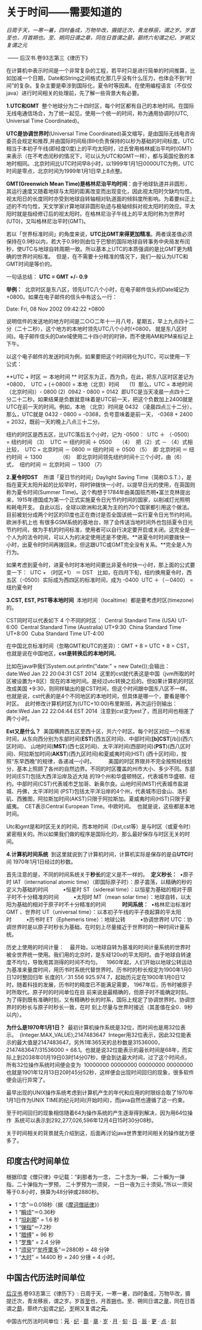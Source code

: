 # 关于时间——需要知道的

*日周于天，一寒一暑，四时备成，万物毕改，摄提迁次，青龙移辰，谓之岁。岁首至也，月首朔也。至、朔同日谓之章，同在日首谓之蔀，蔀终六旬谓之纪，岁朔又复谓之元* 

​															—— 后汉书.卷93志第三《律历下》





在计算机中表示时间是一个非常复杂的工程，若平时只是进行简单的时间推算，比如加减一个日期，Date和String之间格式化那几乎没有什么压力，也体会不到“时间”的复杂。复杂主要是牵涉到国际化，夏令时等因素。在使用编程语言（不仅仅java）进行时间相关的处理前，先了解一些背景大有必要。 

**1.UTC和GMT** 
整个地球分为二十四时区，每个时区都有自己的本地时间。在国际无线电通信场合，为了统一起见，使用一个统一的时间，称为通用协调时(UTC, Universal Time Coordinated)。 

**UTC是协调世界时**(Universal Time Coordinated)英文缩写，是由国际无线电咨询委员会规定和推荐,并由国际时间局(BIH)负责保持的以秒为基础的时间标度。UTC相当于本初子午线(即经度0度)上的平均太阳时，过去曾用格林威治平均时(GMT)来表示（在不考虑闰秒的情况下，可以认为UTC和GMT一样），都与英国伦敦的本地时相同。.北京时间比UTC时间早8小时，以1999年1月1日0000UTC为例，UTC时间是零点，北京时间为1999年1月1日早上8点整。 

**GMT(Greenwich Mean Time)是格林尼治平均时间**：由于地球轨道并非圆形，其运行速度又随着地球与太阳的距离改变而出现变化，因此视太阳时欠缺均匀性。视太阳日的长度同时亦受到地球自转轴相对轨道面的倾斜度所影响。为着要纠正上述的不均匀性，天文学家计算地球非圆形轨迹与极轴倾斜对视太阳时的效应。平太阳时就是指经修订后的视太阳时。在格林尼治子午线上的平太阳时称为世界时(UT0)，又叫格林尼治平时(GMT)。 

若以「世界标准时间」的角度来说，**UTC比GMT来得更加精准**。两者误差值必须保持在0.9秒以内，若大于0.9秒则由位于巴黎的国际地球自转事务中央局发布闰秒，使UTC与地球自转周期一致。所以基本上UTC的本质强调的是比GMT更为精确的世界时间标准。 
但是，在不需要十分精准的情况下，我们一般认为UTC和GMT时间是等价的。 

一句话总结： **UTC = GMT +/- 0.9** 

**举例：** 
北京时区是东八区，领先UTC八个小时，在电子邮件信头的Date域记为+0800。如果在电子邮件的信头中有这么一行： 

Date: Fri, 08 Nov 2002 09:42:22 +0800 

说明信件的发送地的地方时间是二○○二年十一月八号，星期五，早上九点四十二分（二十二秒），这个地方的本地时领先UTC八个小时(+0800， 就是东八区时间)。电子邮件信头的Date域使用二十四小时的时钟，而不使用AM和PM来标记上下午。 

以这个电子邮件的发送时间为例，如果要把这个时间转化为UTC，可以使用一下公式： 

**UTC + 时区 ＝ 本地时间 **
时区东为正，西为负。在此，把东八区时区差记为 +0800， 
UTC + (＋0800) = 本地（北京）时间       (1) 
那么，UTC = 本地时间（北京时间)）- 0800 (2) 
0942 - 0800 = 0142 
即UTC是当天凌晨一点四十二分二十二秒。如果结果是负数就意味着是UTC前一天，把这个负数加上2400就是UTC在前一天的时间。例如，本地 （北京）时间是 0432 （凌晨四点三十二分），那么，UTC就是 0432 - 0800 = -0368，负号意味着是前一天， -0368 + 2400 = 2032，既前一天的晚上八点三十二分。 

纽约的时区是西五区，比UTC落后五个小时，记为 -0500： 
UTC ＋ （-0500） = 纽约时间 （3） 
UTC ＝ 纽约时间 ＋ 0500     （4） 
把（2）式 － （4）式相比较， 
UTC = 北京时间 － 0800 ＝ 纽约时间 ＋ 0500 （5） 
即 北京时间 ＝ 纽约时间 ＋ 1300            （6） 
即北京时间领先纽约时间十三个小时，由（6）式， 
纽约时间 ＝ 北京时间 － 1300 （7） 

**2.夏令时DST** 
  所谓「夏日节约时间」Daylight Saving Time（简称D.S.T.），是指在夏天太阳升起的比较早时，将时钟拨快一小时，以提早日光的使用，在英国则称为夏令时间(Summer Time)。这个构想于1784年由美国班杰明•富兰克林提出来，1915年德国成为第一个正式实施夏令日光节约时间的国家，以削减灯光照明和耗电开支。 自此以后，全球以欧洲和北美为主的约70个国家都引用这个做法。目前被划分成两个时区的印度也正在商讨是否全国该统一实行夏令日光节约时间。欧洲手机上也 有很多GSM系统的基地台，除了会传送当地时间外也包括夏令日光节约时间，做为手机的时间标准，使用者可以自行决定要开启或关闭。这完全是一个人为的法令时间，可以人为的决定使用还是不使用。**进夏令时时间要拨快一小时，出夏令时时间再拨回来。但这跟UTC或GMT完全没有关系。**完全是人为行为。 

如果考虑到夏令时，进夏令时时本地时间要比非夏令时快一小时，那上面的公式要变一下： 
UTC + （时区+1） ＝ DST  
比如，在四月下旬，纽约换用夏令时，西五区（-0500）实际成为西四区的标准时间，成为 -0400 
UTC ＋（－0400） = 纽约夏令时 

**3.CST, EST, PST等本地时间** 
本地时间（localtime）都是要考虑时区(timezone)的。 

CST同时可以代表如下 4 个不同的时区： 
Central Standard Time (USA) UT-6:00 
Central Standard Time (Australia) UT+9:30 
China Standard Time UT+8:00 
Cuba Standard Time UT-4:00 

在中国北京标准时间（忽略GMT和UTC的差异）：GMT + 8 = UTC + 8 = CST，也就是说在中国地区，**cst是转换后的本地时间**。 

比如在java中我们System.out.println("date:" + new Date());会输出： 
date:Wed Jan 22 20:04:31 CST 2014 
这里的cst就代表这是中国（jvm所取的时区被设置为+8区）现在的本地时间。是经过utc转换之后的。但如果计算机的时区改成美国 +9:30，则同样输出的是CST时间，但这个时间跟中国东八区不一样。也就是说，cst代表的是4个不同地区的本地时间，但具体是哪一个，要看是哪个时区。 
此时修改计算机时区为(UTC+10:00)布里斯班，再次运行则输出： 
date:Wed Jan 22 22:04:44 EST 2014 
注意到cst变为est了，而且时间也相差了两个小时。 

**Est又是什么？** 
美国横跨西五区至西十区，共六个时区。每个时区对应一个标准时间，从东向西分别为东部时间(**EST**)(西五区时间)、中部时间(**[b]CST**[/b])(西六区时间)、 山地时间(**MST**)(西七区时间)、太平洋时间(西部时间)(**PST**)(西八区时间)、阿拉斯加时间(**AKST**)(西九区时间)和夏威夷时间(HST) (西十区时间)，按照“东早西晚”的规律，各递减一小时。 
　　美国的时区界限并不完全按照经线划分，基本上照顾了各州的自然边界。不同的时区覆盖的州市大小、多少不同。东部时间(EST)包括大西洋沿岸及近大陆 的19个州和华盛顿特区，代表城市华盛顿、纽约。中部时间(CST)代表城市芝加哥、新奥尔良。山地时间(MST)代表城市盐湖城、丹佛，太平洋时间 (PST)包括太平洋沿岸的4个州，代表城市旧金山、洛杉矶、西雅图，阿拉斯加时间(AKST)只限于阿拉斯加。夏威夷时间(HST)只限于夏威夷。 
CET表示Central European Time。中欧时间。 
也就是说，这些都是本地时间。 

Utc和gmt是和时区无关的时间，而本地时间（Dst,cst等）是与时区（或夏令时）紧密相关的。所以如果我们做的程序是国际化的，那么最好保存与时区无关的时间。 

**4.计算机时间系统** 
到这里就说到了计算机时间，计算机实际是保存的是自**UTC**时间 1970年1月1日经过的秒数。 

首先注意的是，不同的时间系统关于**秒长**的定义是不一样的。 
**定义秒长：** 
•原子时 IAT（international atomic time）（即国际原子时）：原子震荡，以精确的秒的定义为基础的时间         
•恒星时 ST（sidereal time）：以恒星为基础的相对于原子时不十分精准的时间         
•太阳时 MT（mean solar time）：地球自转，以太阳为基础的相对于原子时不十分精准的时间    
     
**时间系统：** 
•格林尼治标准时GMT 、世界时 UT（universal time）：以本初子午线的平子夜起算的平太阳时         
•历书时 ET（Ephemeris time）：地球公转         
•协调世界时 UTC：协调世界时是以原子时秒长为基础，在时刻上尽量接近于世界时的一种时间计量系统。      

历史上使用的时间计量： 
  最开始，以地球自转为基准的时间计量系统的世界时被全世界统一使用。我们用的北京时，是东经120o的平太阳时。由于地球自转速度不均匀，导致用其测得的时间不均匀。 
  1960年起，人们开始以地球公转运动为基准来量度时间，用历书时系统代替世界时。历书时的秒长规定为1900年1月0日12时整回归年 长度的1／31 556 925.974 7，起始历元定在1900年1月0日12时。随着科技的发展，历书时的精度已不能满足需要， 1967年后，历书时被原子时所取代。原子时的时间单位在目 前来说是最精确的，但原子时不能确定时刻。为了得到既有准确时刻，又有精确秒长的时系，国际上规定了协调世界时。协调世界时的秒长与原子时秒长一致，在时 刻上尽量与世界时接近（其差值在全0．9秒以内）。 

**为什么是1970年1月1日？** 
最初计算机操作系统是32位，而时间也是用32位表示。 
(Integer.MAX_VALUE);2147483647 
Integer用32位表示，因此32位能表示的最大值是2147483647。另外1年365天的总秒数是31536000，2147483647/31536000 = 68.1。也就是说32位能表示的最长时间是68年，而实际上到2038年01月19日03时14分07秒，便会到达最大时间，过了这个时间点，所有32位操作系统时间便会变为 
10000000 00000000 00000000 00000000 
也就是1901年12月13日20时45分52秒，这样便会出现时间回归的现象，很多软件便会运行异常了。 

最早出现的UNIX操作系统考虑到计算机产生的年代和应用的时限综合取了1970年1月1日作为UNIX TIME的纪元时间(开始时间)，而java自然也遵循了这一约束。 

至于时间回归的现象相信随着64为操作系统的产生逐渐得到解决，因为用64位操作 
系统可以表示到292,277,026,596年12月4日15时30分08秒。 

关于时间相关的背景就先介绍到这，后面再讨论java世界里时间相关的操作就方便多了。 





## 印度古代时间单位

根据印度《僧只律》中记载：“刹那者为一念， 二十念为一瞬， 二十瞬为一弹指，二十弹指为一罗预， 二十罗预为一须臾， 一日一夜为三十须臾。”所以一须臾等于0.8小时，换算为48分钟或2880秒。

* 1 “念”＝0.018秒（据《[摩诃僧祇律](https://zh.wikipedia.org/wiki/%E6%91%A9%E8%A8%B6%E5%83%A7%E7%A5%87%E5%BE%8B)》）
* 1 “[瞬顷](https://zh.wikipedia.org/w/index.php?title=%E7%9E%AC%E9%A0%83&action=edit&redlink=1)”＝0.36秒
* 1 “[坦刹那](https://zh.wikipedia.org/w/index.php?title=%E5%9D%A6%E5%88%B9%E9%82%A3&action=edit&redlink=1)” = 1.6 秒
* 1 “[弹指](https://zh.wikipedia.org/wiki/%E5%BD%88%E6%8C%87)”＝7.2秒
* 1 “[腊缚](https://zh.wikipedia.org/w/index.php?title=%E8%85%8A%E7%BC%9A&action=edit&redlink=1)” = 96 秒
* 1 “[罗豫](https://zh.wikipedia.org/w/index.php?title=%E7%BE%85%E8%B1%AB&action=edit&redlink=1)” = 2.4 分钟
* 1 “[须臾](https://zh.wikipedia.org/wiki/%E9%A0%88%E8%87%BE)”/“[牟呼栗多](https://zh.wikipedia.org/w/index.php?title=%E7%89%9F%E5%91%BC%E6%A0%97%E5%A4%9A&action=edit&redlink=1)”＝2880秒 = 48 分钟
* 1 “[大时](https://zh.wikipedia.org/wiki/%E6%99%82_(%E5%8F%A4%E5%8D%B0%E5%BA%A6))” = 14400 秒 = 240 分锺 = 4 小时。

## 中国古代历法时间单位

[后汉书](https://zh.wikipedia.org/wiki/%E5%BE%8C%E6%BC%A2%E6%9B%B8).卷93志第三《律历下》: 日周于天，一寒一暑，四时备成，万物毕改，摄提迁次，青龙移辰，谓之岁。岁首[至](https://zh.wikipedia.org/wiki/%E8%87%B3%E9%BB%9E)也，月首[朔](https://zh.wikipedia.org/wiki/%E6%9C%94%E6%97%A5)也。至、朔同日谓之[章](https://zh.wikipedia.org/wiki/%E7%AB%A0_(%E6%9B%86%E6%B3%95))，同在日首谓之[蔀](https://zh.wikipedia.org/wiki/%E8%94%80)，蔀终六[旬](https://zh.wikipedia.org/wiki/%E6%97%AC)谓之[纪](https://zh.wikipedia.org/wiki/%E7%B4%80_(%E6%9B%86%E6%B3%95))，[岁](https://zh.wikipedia.org/wiki/%E5%B2%81%E6%98%9F%E7%BA%AA%E5%B9%B4)朔又复谓之**元**。

中国古代历法时间单位：**元** · [纪](https://zh.wikipedia.org/wiki/%E7%B4%80_(%E6%9B%86%E6%B3%95)) · [蔀](https://zh.wikipedia.org/wiki/%E8%94%80) · [章](https://zh.wikipedia.org/wiki/%E7%AB%A0_(%E6%9B%86%E6%B3%95)) · [岁](https://zh.wikipedia.org/wiki/%E5%9B%9E%E6%AD%B8%E5%B9%B4) · [月](https://zh.wikipedia.org/wiki/%E6%9C%94%E6%9C%9B%E6%9C%88) · [旬](https://zh.wikipedia.org/wiki/%E6%97%AC) · [日](https://zh.wikipedia.org/wiki/%E5%A4%AA%E9%98%B3%E6%97%A5) · [辰](https://zh.wikipedia.org/wiki/%E6%97%B6%E8%BE%B0) · [更](https://zh.wikipedia.org/wiki/%E6%9B%B4) · [点](https://zh.wikipedia.org/wiki/%E7%82%B9_(%E6%97%B6%E9%97%B4)) · [刻](https://zh.wikipedia.org/wiki/%E5%88%BB)




